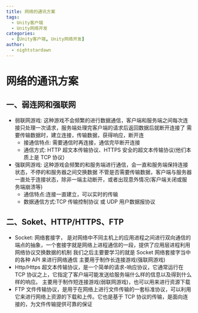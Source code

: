 ```yaml
---
title: 网络的通讯方案
tags:
  - Unity客户端
  - Unity网络开发
categories:
  - [Unity客户端, Unity网络开发]
author:
  - nightstardawn
---
```


# 网络的通讯方案

## 一、弱连网和强联网

- 弱联网游戏:
  这种游戏不会频繁的进行数据通信，客户端和服务端之间每次连接只处理一次请求，服务端处理完客户端的请求后返回数据后就断开连接了
  需要传输数据时，建立连接，传输数据，获得响应，断开连
  - 接通信特点: 需要通信时再连接，通信完毕断开连接
  - 通信方式: HTTP 超文本传输协议、HTTPS 安全的超文本传输协议(他们本质上是 TCP 协议)
- 强联网游戏:
  这种游戏会频繁的和服务端进行通信，会一直和服务端保持连接状态，不停的和服务器之间交换数据
  不管是否需要传输数据，客户端与服务器一直处于连接状态，除非一端主动断开，或者出现意外情况(客户端关闭或服务端崩溃等)
  - 通信特点:连接一直建立，可以实时的传输
  - 数据通信方式:TCP 传输控制协议 或 UDP 用户数据报协议

## 二、Soket、HTTP/HTTPS、FTP

- Socket: 网络套接字，
  是对网络中不同主机上的应用进程之间进行双向通信的端点的抽象，一个套接字就是网络上进程通信的一段，提供了应用层进程利用网络协议交换数据的机制
  我们之后主要要学习的就是 Socket 网络套接字当中的各种 API 来进行网络通信
  主要用于制作长连接游戏(强联网游戏)
- Http/Https
  超文本传输协议，是一个简单的请求-响应协议，它通常运行在 TCP 协议之上，它指定了客户端可能发送给服务端什么样的信息以及得到什么样的响应。
  主要用于制作短连接游戏(弱联网游戏)，也可以用来进行资源下载
- FTP
  文件传输协议，是用于在网络上进行文件传输的一套标准协议，可以利用它来进行网络上资源的下载和上传。它也是基于 TCP 协议的传输，是面向连接的，为文件传输提供可靠的保证

